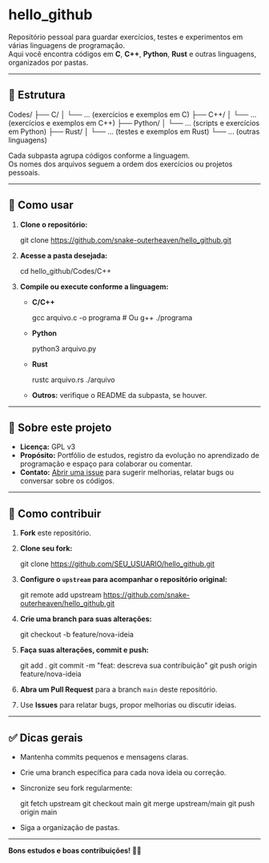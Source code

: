 # hello_github

Repositório pessoal para guardar exercícios, testes e experimentos em várias linguagens de programação.  
Aqui você encontra códigos em **C**, **C++**, **Python**, **Rust** e outras linguagens, organizados por pastas.

---

## 📂 Estrutura

Codes/
├── C/
│ └── ... (exercícios e exemplos em C)
├── C++/
│ └── ... (exercícios e exemplos em C++)
├── Python/
│ └── ... (scripts e exercícios em Python)
├── Rust/
│ └── ... (testes e exemplos em Rust)
└── ... (outras linguagens)

Cada subpasta agrupa códigos conforme a linguagem.  
Os nomes dos arquivos seguem a ordem dos exercícios ou projetos pessoais.

---

## 🚀 Como usar

1. **Clone o repositório:**

   git clone https://github.com/snake-outerheaven/hello_github.git

2. **Acesse a pasta desejada:**

   cd hello_github/Codes/C++

3. **Compile ou execute conforme a linguagem:**

   - **C/C++**

     gcc arquivo.c -o programa   # Ou g++
     ./programa

   - **Python**

     python3 arquivo.py

   - **Rust**

     rustc arquivo.rs
     ./arquivo

   - **Outros:** verifique o README da subpasta, se houver.

---

## 📌 Sobre este projeto

- **Licença:** GPL v3
- **Propósito:** Portfólio de estudos, registro da evolução no aprendizado de programação e espaço para colaborar ou comentar.
- **Contato:** [Abrir uma issue](https://github.com/snake-outerheaven/hello_github/issues) para sugerir melhorias, relatar bugs ou conversar sobre os códigos.

---

## 🤝 Como contribuir

1. **Fork** este repositório.
2. **Clone seu fork:**

   git clone https://github.com/SEU_USUARIO/hello_github.git

3. **Configure o `upstream` para acompanhar o repositório original:**

   git remote add upstream https://github.com/snake-outerheaven/hello_github.git

4. **Crie uma branch para suas alterações:**

   git checkout -b feature/nova-ideia

5. **Faça suas alterações, commit e push:**

   git add .
   git commit -m "feat: descreva sua contribuição"
   git push origin feature/nova-ideia

6. **Abra um Pull Request** para a branch `main` deste repositório.

7. Use **Issues** para relatar bugs, propor melhorias ou discutir ideias.

---

## ✅ Dicas gerais

- Mantenha commits pequenos e mensagens claras.
- Crie uma branch específica para cada nova ideia ou correção.
- Sincronize seu fork regularmente:

   git fetch upstream
   git checkout main
   git merge upstream/main
   git push origin main

- Siga a organização de pastas.

---

**Bons estudos e boas contribuições! 🚀✨**
